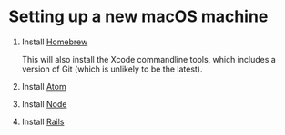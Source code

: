 # Setting up a new macOS machine

1. Install [Homebrew](Homebrew/README-Homebrew.md)

   This will also install the Xcode commandline tools, which includes a version of Git (which is unlikely to be the latest).

1. Install [Atom](Tools/Editors/Atom/README-Atom.md)
1. Install [Node]()
1. Install [Rails]()
